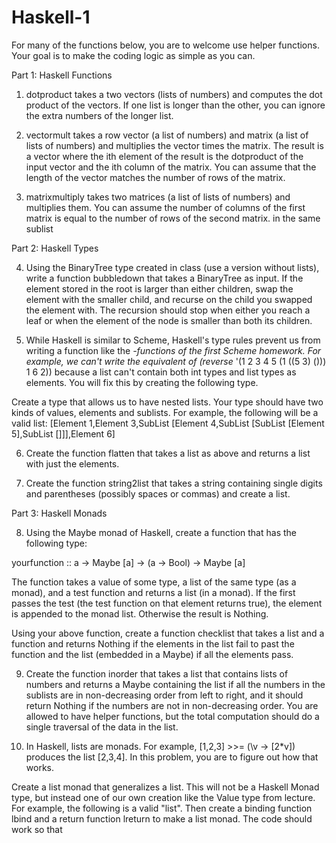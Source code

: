 # Haskell-1
For many of the functions below, you are to welcome use helper functions. Your goal is to make the coding logic as simple as you can.

Part 1: Haskell Functions

1. dotproduct takes a two vectors (lists of numbers) and computes the dot product of the vectors. If one list is longer than the other, you can ignore the extra numbers of the longer list.

2. vectormult takes a row vector (a list of numbers) and matrix (a list of lists of numbers) and multiplies the vector times the matrix. The result is a vector where the ith element of the result is the dotproduct of the input vector and the ith column of the matrix. You can assume that the length of the vector matches the number of rows of the matrix.

3. matrixmultiply takes two matrices (a list of lists of numbers) and multiplies them. You can assume the number of columns of the first matrix is equal to the number of rows of the second matrix.
in the same sublist

Part 2: Haskell Types

4. Using the BinaryTree type created in class (use a version without lists), write a function bubbledown that takes a BinaryTree as input. If the element stored in the root is larger than either children, swap the element with the smaller child, and recurse on the child you swapped the element with. The recursion should stop when either you reach a leaf or when the element of the node is smaller than both its children.

5. While Haskell is similar to Scheme, Haskell's type rules prevent us from writing a function like the *-functions of the first Scheme homework. For example, we can't write the equivalent of (reverse* '(1 2 3 4 5 (1 ((5 3) ())) 1 6 2)) because a list can't contain both int types and list types as elements. You will fix this by creating the following type.

Create a type that allows us to have nested lists. Your type should have two kinds of values, elements and sublists. For example, the following will be a valid list: [Element 1,Element 3,SubList [Element 4,SubList [SubList [Element 5],SubList []]],Element 6]

6. Create the function flatten that takes a list as above and returns a list with just the elements.

7. Create the function string2list that takes a string containing single digits and parentheses (possibly spaces or commas) and create a list.

Part 3: Haskell Monads


8. Using the Maybe monad of Haskell, create a function that has the following type:

yourfunction :: a -> Maybe [a] -> (a -> Bool) -> Maybe [a]

The function takes a value of some type, a list of the same type (as a monad), and a test function and returns a list (in a monad). If the first passes the test (the test function on that element returns true), the element is appended to the monad list. Otherwise the result is Nothing.

Using your above function, create a function checklist that takes a list and a function and returns Nothing if the elements in the list fail to past the function and the list (embedded in a Maybe) if all the elements pass.

9. Create the function inorder that takes a list that contains lists of numbers and returns a Maybe containing the list if all the numbers in the sublists are in non-decreasing order from left to right, and it should return Nothing if the numbers are not in non-decreasing order. You are allowed to have helper functions, but the total computation should do a single traversal of the data in the list.

10. In Haskell, lists are monads. For example, [1,2,3] >>= (\v -> [2*v]) produces the list [2,3,4]. In this problem, you are to figure out how that works.

Create a list monad that generalizes a list. This will not be a Haskell Monad type, but instead one of our own creation like the Value type from lecture. For example, the following is a valid "list". Then create a binding function lbind and a return function lreturn to make a list monad. The code should work so that

